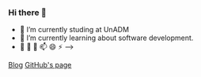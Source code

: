 ### Hi there 👋

- 🔭 I’m currently studing at UnADM
- 🌱 I’m currently learning about software development.
- 👯 🤔 💬 📫 😄 ⚡
-->

[Blog](https://yaxelay.blogspot.com)
[GitHub's page](https://lexayca.github.io)
